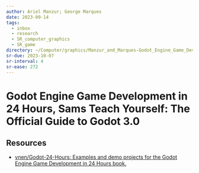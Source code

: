```yaml
---
author: Ariel Manzur; George Marques
date: 2023-09-14
tags:
  - inbox
  - research
  - SR_computer_graphics
  - SR_game
directory: ~/Computer/graphics/Manzur_and_Marques-Godot_Engine_Game_Development/
sr-due: 2023-10-07
sr-interval: 4
sr-ease: 272
---
```


# Godot Engine Game Development in 24 Hours, Sams Teach Yourself: The Official Guide to Godot 3.0

## Resources

- [vnen/Godot-24-Hours: Examples and demo projects for the Godot Engine
Game Development in 24 Hours book.](https://github.com/vnen/Godot-24-Hours)



